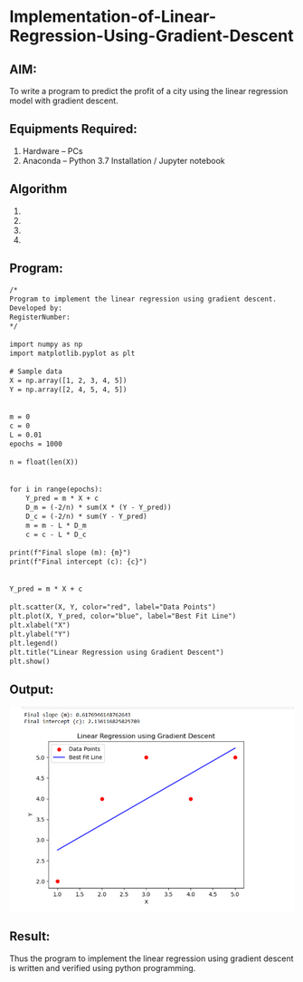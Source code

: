 # Implementation-of-Linear-Regression-Using-Gradient-Descent

## AIM:
To write a program to predict the profit of a city using the linear regression model with gradient descent.

## Equipments Required:
1. Hardware – PCs
2. Anaconda – Python 3.7 Installation / Jupyter notebook

## Algorithm
1. 
2. 
3. 
4. 

## Program:
```
/*
Program to implement the linear regression using gradient descent.
Developed by: 
RegisterNumber:  
*/

import numpy as np
import matplotlib.pyplot as plt

# Sample data
X = np.array([1, 2, 3, 4, 5])
Y = np.array([2, 4, 5, 4, 5])


m = 0        
c = 0        
L = 0.01     
epochs = 1000  

n = float(len(X))  


for i in range(epochs):
    Y_pred = m * X + c  
    D_m = (-2/n) * sum(X * (Y - Y_pred))  
    D_c = (-2/n) * sum(Y - Y_pred)        
    m = m - L * D_m   
    c = c - L * D_c  

print(f"Final slope (m): {m}")
print(f"Final intercept (c): {c}")


Y_pred = m * X + c

plt.scatter(X, Y, color="red", label="Data Points")
plt.plot(X, Y_pred, color="blue", label="Best Fit Line")
plt.xlabel("X")
plt.ylabel("Y")
plt.legend()
plt.title("Linear Regression using Gradient Descent")
plt.show()
```

## Output:
![alt text](<exp 3.png>)



## Result:
Thus the program to implement the linear regression using gradient descent is written and verified using python programming.
